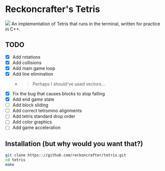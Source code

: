 # Reckoncrafter's Tetris
![](https://upload.wikimedia.org/wikipedia/commons/thumb/5/50/All_5_free_tetrominoes.svg/1200px-All_5_free_tetrominoes.svg.png)
An implementation of Tetris that runs in the terminal, written for practice in C++.

## TODO
- [x] Add rotations
- [x] Add collisions
- [x] Add main game loop
- [x] Add line elimination
  - > Perhaps I should've used vectors...
- [x] Fix the bug that causes blocks to stop falling
- [x] Add end game state
- [ ] Add block sliding
- [ ] Add correct tetromino alignments
- [ ] Add tetris standard drop order
- [ ] Add color graphics
- [ ] Add game acceleration

## Installation (but why would you want that?)
```sh
git clone https:://github.com/reckoncrafter/tetris.git
cd tetris
make
```
